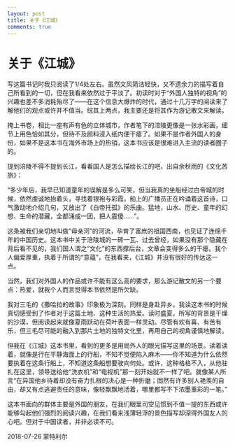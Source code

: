 ```yaml
---
layout: post
title: 关于《江城》
comments: true
---
```


# 关于《江城》

写这篇书记时我只阅读了1/4处左右。虽然文风简洁轻快，又不遗余力的描写着自己所看到的一切，但在我看来依然过于平淡了。初读时对于“外国人独特的视角”的兴趣也差不多消耗殆尽了——在这个信息大爆炸的时代，通过十几万字的阅读来了解他们的观点或许并不值当。综其上两点，我主要还是将其作为游记散文来解读。

掩上书卷，相比一座有声有色的立体城市，作者笔下的涪陵更像是一张水彩画，细节上用色恰如其分，但待不及颜料浸入纸内便干瘪了。如果不是作者外国人的身份，如果不是这本书在海外市场上的热销，这本书应该是很难进入主流的读者圈子的。

提到涪陵不得不提到长江，看看国人是怎么描绘长江的吧，出自余秋雨的《文化苦旅》：

“多少年后，我早已知道童年的误解是多么可笑，但当我真的坐船经过白帝城的时候，依然虔诚地抬着头，寻找着银袍与彩霞。船上的广播员正在吟诵着这首诗，口气激动地介绍几句，又放出了《白帝托孤》的乐曲。猛地，山水、历史、童年的幻想、生命的潜藏，全都涌成一团，把人震傻……”。

这条被我们亲切地叫做“母亲河”的河流，孕育了富庶的祖国西南，也见证了连绵千年的中国历史。这本书中关于涪陵城的一砖一瓦、过去曾经，如果没有那个隐藏在背后看不见的，我们国人谓之“文化”的东西撑后台，文章会变得多么的干瘪。我个人偏爱厚重，执着于所谓的“意蕴”，在我看来，《江城》并没有很好的传达这一点。

当然，我们对外国人的作品或许不能有这么高的要求，那么游记散文的另一个要点：热爱，就我个人而言觉得本书依然是所欠缺。

我对三毛的《撒哈拉的故事》印象极为深刻。同样是身赴异乡，我读这本书的时候真切感受到了作者对于这篇土地、这种生活的热爱。读时盛夏，所写的背景是干燥的沙漠，但阅读起来就像夏雨跃动在荷叶表面一样灵动。尽管有欢有喜、有苦有乐，但三毛尽可能的融入到那片土地的独特文化里，再用自己的视角谨慎地解读。

但我在《江城》这本书里，看到的更多是用局外人的眼光描写这里的场景。读着读着，就像是行在平静海面上的行船，不知不觉便陷入麻木——你不知道为什么依然要执着在这条行船上，不知道这条船想要驶向何处。或许，这种格格不入，从他驻扎在这里，领导送给他“洗衣机”和“电视机”那一刻开始就不一样了吧。就像某人所言“在异国他乡待着却没有奋力扎根的决心是一种折磨；固然有许多别人艳羡的自由，却又有点逃避责任的意味，像轻飘飘地活着，哪里都写不下浓墨重彩的一笔。”

这本书面向的群体主要是外国的朋友，在我们眼里司空见惯到不值一提的东西或许能够勾起他们强烈的阅读兴趣，在我们看来浅薄轻浮的景色描写却深得外国友人的心吧。但对于中国读者，并非必读不可。

2018-07-26 蒙特利尔

